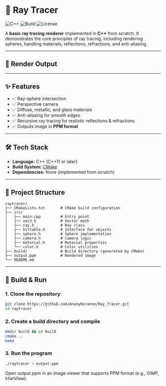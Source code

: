 # 🎨 Ray Tracer

![C++](https://img.shields.io/badge/language-C%2B%2B11-blue)
![Build](https://img.shields.io/badge/build-CMake-orange)
![License](https://img.shields.io/badge/license-MIT-green)

A **basic ray tracing renderer** implemented in **C++** from scratch. It demonstrates the core principles of ray tracing, including rendering spheres, handling materials, reflections, refractions, and anti-aliasing.

---

## 📸 Render Output


---

## ✨ Features
- ✅ Ray-sphere intersection  
- ✅ Perspective camera  
- ✅ Diffuse, metallic, and glass materials  
- ✅ Anti-aliasing for smooth edges  
- ✅ Recursive ray tracing for realistic reflections & refractions  
- ✅ Outputs image in **PPM format**  

---

## 🛠 Tech Stack
- **Language:** C++ (C++11 or later)  
- **Build System:** [CMake](https://cmake.org/)  
- **Dependencies:** None (implemented from scratch)  

---

## 📂 Project Structure
```
raytracer/
├── CMakeLists.txt       # CMake build configuration
├── src/
│   ├── main.cpp         # Entry point
│   ├── vec3.h           # Vector math
│   ├── ray.h            # Ray class
│   ├── hittable.h       # Interface for objects
│   ├── sphere.h         # Sphere implementation
│   ├── camera.h         # Camera logic
│   ├── material.h       # Material properties
│   └── color.h          # Color utilities
├── build/               # Build directory (generated by CMake)
├── output.ppm           # Rendered image
└── README.md
```


---

## 🚀 Build & Run

### **1. Clone the repository**
```bash
git clone https://github.com/AnanyKoranne/Ray_Tracer.git
cd raytracer
```
### **2. Create a build directory and compile**
```bash
mkdir build && cd build
cmake ..
make
```
### **3. Run the program**
```bash
./raytracer > output.ppm
```


Open output.ppm in an image viewer that supports PPM format (e.g., GIMP, IrfanView).

